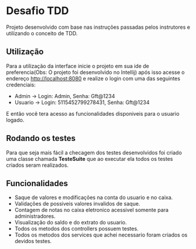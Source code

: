 
# Desafio TDD

Projeto desenvolvido com base nas instruções passadas pelos instrutores e utilizando o conceito de TDD.

## Utilização

Para a utilização da interface inicie o projeto em sua ide de preferencia(Obs: O projeto foi desenvolvido no Intellij)
após isso acesse o endereço [http://localhost:8080](http://localhost:8080/login) e realize o login com uma das seguintes credenciais:

- Admin -> Login: Admin, Senha: Gft@1234
- Usuario -> Login: 5115452799278431, Senha: Gft@1234

E então você tera acesso as funcionalidades disponiveis para o usuario logado.



## Rodando os testes

Para que seja mais fácil a checagem dos testes desenvolvidos foi criado uma classe chamada **TesteSuite**
que ao executar ela todos os testes criados seram realizados.


## Funcionalidades

- Saque de valores e modificações na conta do usuario e no caixa.
- Validações de possiveis valores invalidos de saque.
- Contagem de notas no caixa eletronico acessivel somente para administradores.
- Visualização do saldo e do extrato do usuario.
- Todos os metodos dos controllers possuem testes.
- Todos os metodos dos services que achei necessario foram criados os devidos testes.

